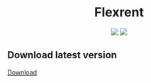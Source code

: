 <h1 align="center">Flexrent</h1>

<p align="center">
  <img src="https://badgen.net/github/tag/Multiflexxx/client-flex-rent/?color=purple">
  <img src="https://badgen.net/github/release/Multiflexxx/client-flex-rent/?color=pink">
</p>

## Download latest version
[Download](https://flexrent.multiflexxx.de/BuildApp/Releases/flexrent.apk)
